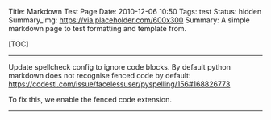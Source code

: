 Title: Markdown Test Page
Date: 2010-12-06 10:50
Tags: test
Status: hidden
Summary_img: https://via.placeholder.com/600x300
Summary: A simple markdown page to test formatting and template from.

[TOC]

<!-- SUMMARY -->
---

Update spellcheck config to ignore code blocks.
By default python markdown does not recognise fenced code by default:
https://codesti.com/issue/facelessuser/pyspelling/156#168826773

To fix this, we enable the fenced code extension.

---
